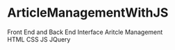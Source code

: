 # ArticleManagementWithJS
Front End and Back End Interface 
Aritcle Management  
HTML
CSS
JS
JQuery 


